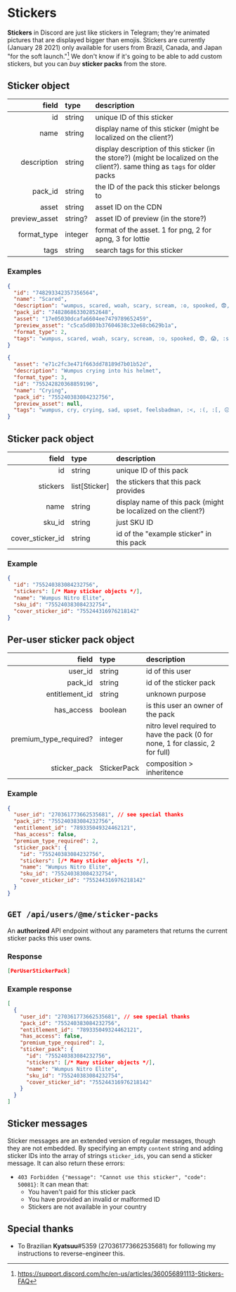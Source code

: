 # Stickers

**Stickers** in Discord are just like stickers in Telegram; they're animated pictures that are displayed bigger than emojis. Stickers are currently (January 28 2021) only available for users from Brazil, Canada, and Japan "for the soft launch."[^1] We don't know if it's going to be able to add custom stickers, but you can *buy* **sticker packs** from the store.

## Sticker object

| field         | type    | description |
| --:           | :--     | :-- |
| id            | string  | unique ID of this sticker |
| name          | string  | display name of this sticker (might be localized on the client?) |
| description   | string  | display description of this sticker (in the store?) (might be localized on the client?). same thing as `tags` for older packs |
| pack_id       | string  | the ID of the pack this sticker belongs to |
| asset         | string  | asset ID on the CDN |
| preview_asset | string? | asset ID of preview (in the store?) |
| format_type   | integer | format of the asset. 1 for png, 2 for apng, 3 for lottie |
| tags          | string  | search tags for this sticker |

### Examples

```json
{
  "id": "748293342357356564",
  "name": "Scared",
  "description": "wumpus, scared, woah, scary, scream, :o, spooked, 😨, 😱, :scared, :scream",
  "pack_id": "748286863302852648",
  "asset": "17e05030dcafa6604ee7479789652459",
  "preview_asset": "c5ca5d803b37604638c32e68cb629b1a",
  "format_type": 2,
  "tags": "wumpus, scared, woah, scary, scream, :o, spooked, 😨, 😱, :scared, :scream"
}
```
```json
{
  "asset": "e71c2fc3e471f663dd78189d7b01b52d",
  "description": "Wumpus crying into his helmet",
  "format_type": 3,
  "id": "755242820368859196",
  "name": "Crying",
  "pack_id": "755240383084232756",
  "preview_asset": null,
  "tags": "wumpus, cry, crying, sad, upset, feelsbadman, :<, :(, :[, 😥, 😢, 😭, ):, tear, :sad, :tear, :cry"
}
```

## Sticker pack object

| field            | type          | description |
| --:              | :--           | :-- |
| id               | string        | unique ID of this pack |
| stickers         | list[Sticker] | the stickers that this pack provides |
| name             | string        | display name of this pack (might be localized on the client?) |
| sku_id           | string        | just SKU ID |
| cover_sticker_id | string        | id of the "example sticker" in this pack |

### Example

```json
{
  "id": "755240383084232756",
  "stickers": [/* Many sticker objects */],
  "name": "Wumpus Nitro Elite",
  "sku_id": "755240383084232754",
  "cover_sticker_id": "755244316976218142"
}
```

## Per-user sticker pack object

| field                  | type        | description |
| --:                    | :--         | :-- |
| user_id                | string      | id of this user |
| pack_id                | string      | id of the sticker pack |
| entitlement_id         | string      | unknown purpose |
| has_access             | boolean     | is this user an owner of the pack |
| premium_type_required? | integer     | nitro level required to have the pack (0 for none, 1 for classic, 2 for full) |
| sticker_pack           | StickerPack | composition > inheritence |

### Example

```json
{
  "user_id": "270361773662535681", // see special thanks
  "pack_id": "755240383084232756",
  "entitlement_id": "789335049324462121",
  "has_access": false,
  "premium_type_required": 2,
  "sticker_pack": {
    "id": "755240383084232756",
    "stickers": [/* Many sticker objects */],
    "name": "Wumpus Nitro Elite",
    "sku_id": "755240383084232754",
    "cover_sticker_id": "755244316976218142"
  }
}
```

## `GET /api/users/@me/sticker-packs`

An **authorized** API endpoint without any parameters that returns the current sticker packs this user owns.

### Response

```json
[PerUserStickerPack]
```

### Example response

```json
[
  {
    "user_id": "270361773662535681", // see special thanks
    "pack_id": "755240383084232756",
    "entitlement_id": "789335049324462121",
    "has_access": false,
    "premium_type_required": 2,
    "sticker_pack": {
      "id": "755240383084232756",
      "stickers": [/* Many sticker objects */],
      "name": "Wumpus Nitro Elite",
      "sku_id": "755240383084232754",
      "cover_sticker_id": "755244316976218142"
    }
  }
]
```

## Sticker messages

Sticker messages are an extended version of regular messages, though they are not embedded. 
By specifying an empty `content` string and adding sticker IDs into the array of strings `sticker_ids`, you can send a sticker message.
It can also return these errors:
- `403 Forbidden {"message": "Cannot use this sticker", "code": 50081}`: It can mean that:
  - You haven't paid for this sticker pack
  - You have provided an invalid or malformed ID
  - Stickers are not available in your country

## Special thanks
- To Brazilian **Kyatsuu**#5359 (270361773662535681) for following my instructions to reverse-engineer this.


[^1]: https://support.discord.com/hc/en-us/articles/360056891113-Stickers-FAQ
